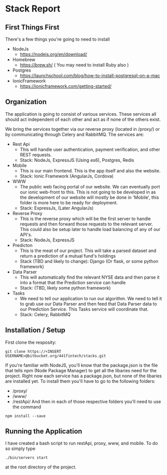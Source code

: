 # Stack Report

## First Things First
There's a few things you're going to need to install
+ NodeJs
    + https://nodejs.org/en/download/
+  Homebrew
    + https://brew.sh/ ( You may need to install Ruby also )
+  Postgres
    + https://launchschool.com/blog/how-to-install-postgresql-on-a-mac
+  IonicFramework
    + https://ionicframework.com/getting-started/


## Organization
The application is going to consist of various services. These services all should act independent of each other and act as if none of the others exist.

We bring the services together via our reverse proxy (located in /proxy/) or by communicating through Celery and RabbitMQ.
The services are:
+  Rest Api
    +  This will handle user authentication, payment verification, and other REST requests.
    +  Stack: NodeJs, ExpressJS (Using es6), Postgres, Redis
+  Mobile
    +  This is our main frontend. This is the app itself and also the website.
    +  Stack: Ionic Framework (AngularJs, Cordova)
+  WWW
    +  The public web facing portal of our website. We can eventually port our ionic web-front to this. This is not going to be developed in as the development of our website will mostly be done in 'Mobile', this folder is more here to be ready for deployment.
    +  Stack: ExpressJs, (Later AngularJs)
+  Reverse Proxy
    +  This is the reverse proxy which will be the first server to handle requests and then forward those requests to the relevant server. This could also be setup later to handle load balancing of any of our API's.
    +  Stack: NodeJs, ExpressJS
+  Predicton
    +  This is the meat of our project. This will take a parsed dataset and return a prediction of a mutual fund's holdings
    +  Stack (TBD and likely to change): Django (Or flask, or some python framework)
+  Data Parser
    +  This will automatically find the relevant NYSE data and then parse it into a format that the Prediction service can handle
    +  Stack: (TBD, likely some python framework)
+  Tasks
    +  We need to tell our application to run our algorithm. We need to tell it to grab use our Data Parser and then feed that Data Parser data to our Prediction Service. This Tasks service will coordinate that.
    +  Stack: Celery, RabbitMQ


## Installation / Setup
First clone the resposity:
```
git clone https://<INSERT USERNAME>@bitbucket.org/441fintech/stacks.git
```
If you're familiar with NodeJS, you'll know that the package.json is the file that tells npm (Node Package Manager) to get all the libaries need for the project. Right now each service has a package.json, but none of the libaries are installed yet. To install them you'll have to go to the following folders:
+  /proxy/
+  /www/
+  /restApi/
And then in each of those respective folders you'll need to use the command
```
npm install --save
```

## Running the Application
I have created a bash script to run restApi, proxy, www, and mobile. To do so simply type
```
./bin/servers start
```
at the root directory of the project.


